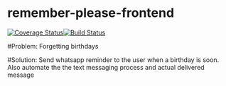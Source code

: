 # remember-please-frontend

[![Coverage Status](https://coveralls.io/repos/github/Karlmusingo/remember-please-frontend/badge.svg?branch=master)](https://coveralls.io/github/Karlmusingo/remember-please-frontend?branch=master)[![Build Status](https://travis-ci.com/Karlmusingo/remember-please-frontend.svg?branch=master)](https://travis-ci.com/Karlmusingo/remember-please-frontend)

#Problem:
Forgetting birthdays

#Solution:
Send whatsapp reminder to the user when a birthday is soon. Also automate the the text messaging process and actual delivered message
